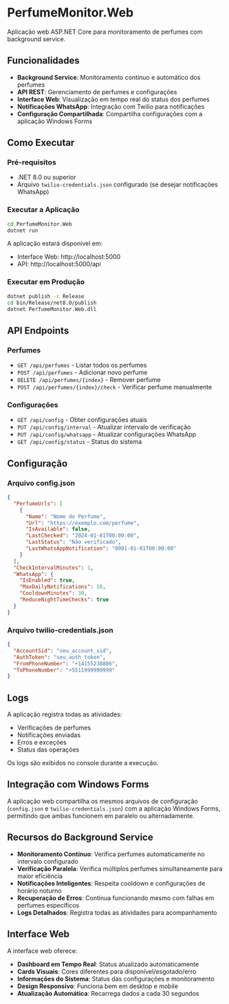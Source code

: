 # PerfumeMonitor.Web

Aplicação web ASP.NET Core para monitoramento de perfumes com background service.

## Funcionalidades

- **Background Service**: Monitoramento contínuo e automático dos perfumes
- **API REST**: Gerenciamento de perfumes e configurações
- **Interface Web**: Visualização em tempo real do status dos perfumes
- **Notificações WhatsApp**: Integração com Twilio para notificações
- **Configuração Compartilhada**: Compartilha configurações com a aplicação Windows Forms

## Como Executar

### Pré-requisitos
- .NET 8.0 ou superior
- Arquivo `twilio-credentials.json` configurado (se desejar notificações WhatsApp)

### Executar a Aplicação

```bash
cd PerfumeMonitor.Web
dotnet run
```

A aplicação estará disponível em:
- Interface Web: http://localhost:5000
- API: http://localhost:5000/api

### Executar em Produção

```bash
dotnet publish -c Release
cd bin/Release/net8.0/publish
dotnet PerfumeMonitor.Web.dll
```

## API Endpoints

### Perfumes
- `GET /api/perfumes` - Listar todos os perfumes
- `POST /api/perfumes` - Adicionar novo perfume
- `DELETE /api/perfumes/{index}` - Remover perfume
- `POST /api/perfumes/{index}/check` - Verificar perfume manualmente

### Configurações
- `GET /api/config` - Obter configurações atuais
- `PUT /api/config/interval` - Atualizar intervalo de verificação
- `PUT /api/config/whatsapp` - Atualizar configurações WhatsApp
- `GET /api/config/status` - Status do sistema

## Configuração

### Arquivo config.json
```json
{
  "PerfumeUrls": [
    {
      "Name": "Nome do Perfume",
      "Url": "https://exemplo.com/perfume",
      "IsAvailable": false,
      "LastChecked": "2024-01-01T00:00:00",
      "LastStatus": "Não verificado",
      "LastWhatsAppNotification": "0001-01-01T00:00:00"
    }
  ],
  "CheckIntervalMinutes": 1,
  "WhatsApp": {
    "IsEnabled": true,
    "MaxDailyNotifications": 10,
    "CooldownMinutes": 30,
    "ReduceNightTimeChecks": true
  }
}
```

### Arquivo twilio-credentials.json
```json
{
  "AccountSid": "seu_account_sid",
  "AuthToken": "seu_auth_token",
  "FromPhoneNumber": "+14155238886",
  "ToPhoneNumber": "+5511999999999"
}
```

## Logs

A aplicação registra todas as atividades:
- Verificações de perfumes
- Notificações enviadas
- Erros e exceções
- Status das operações

Os logs são exibidos no console durante a execução.

## Integração com Windows Forms

A aplicação web compartilha os mesmos arquivos de configuração (`config.json` e `twilio-credentials.json`) com a aplicação Windows Forms, permitindo que ambas funcionem em paralelo ou alternadamente.

## Recursos do Background Service

- **Monitoramento Contínuo**: Verifica perfumes automaticamente no intervalo configurado
- **Verificação Paralela**: Verifica múltiplos perfumes simultaneamente para maior eficiência
- **Notificações Inteligentes**: Respeita cooldown e configurações de horário noturno
- **Recuperação de Erros**: Continua funcionando mesmo com falhas em perfumes específicos
- **Logs Detalhados**: Registra todas as atividades para acompanhamento

## Interface Web

A interface web oferece:
- **Dashboard em Tempo Real**: Status atualizado automaticamente
- **Cards Visuais**: Cores diferentes para disponível/esgotado/erro
- **Informações do Sistema**: Status das configurações e monitoramento
- **Design Responsivo**: Funciona bem em desktop e mobile
- **Atualização Automática**: Recarrega dados a cada 30 segundos 